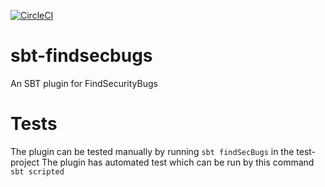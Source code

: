 [![CircleCI](https://circleci.com/gh/code-star/sbt-findsecbugs.png)](https://circleci.com/gh/code-star/sbt-findsecbugs)

# sbt-findsecbugs
An SBT plugin for FindSecurityBugs

# Tests
The plugin can be tested manually by running `sbt findSecBugs` in the test-project
The plugin has automated test which can be run by this command `sbt scripted`